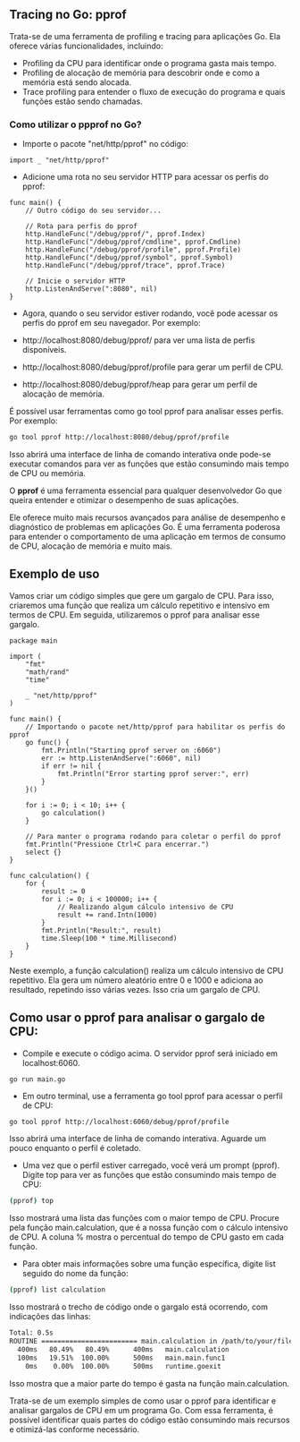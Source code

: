 ## Tracing no Go: pprof

Trata-se de uma ferramenta de profiling e tracing para aplicações Go. Ela oferece várias funcionalidades, incluindo:

- Profiling da CPU para identificar onde o programa gasta mais tempo.
- Profiling de alocação de memória para descobrir onde e como a memória está sendo alocada.
- Trace profiling para entender o fluxo de execução do programa e quais funções estão sendo chamadas.

### Como utilizar o ppprof no Go?

- Importe o pacote "net/http/pprof" no código:

```golang
import _ "net/http/pprof"
```

- Adicione uma rota no seu servidor HTTP para acessar os perfis do pprof:

```golang
func main() {
    // Outro código do seu servidor...

    // Rota para perfis do pprof
    http.HandleFunc("/debug/pprof/", pprof.Index)
    http.HandleFunc("/debug/pprof/cmdline", pprof.Cmdline)
    http.HandleFunc("/debug/pprof/profile", pprof.Profile)
    http.HandleFunc("/debug/pprof/symbol", pprof.Symbol)
    http.HandleFunc("/debug/pprof/trace", pprof.Trace)

    // Inicie o servidor HTTP
    http.ListenAndServe(":8080", nil)
}
```

- Agora, quando o seu servidor estiver rodando, você pode acessar os perfis do pprof em seu navegador. Por exemplo:

- http://localhost:8080/debug/pprof/ para ver uma lista de perfis disponíveis.
- http://localhost:8080/debug/pprof/profile para gerar um perfil de CPU.
- http://localhost:8080/debug/pprof/heap para gerar um perfil de alocação de memória.

É possível usar ferramentas como go tool pprof para analisar esses perfis. Por exemplo:

```sh
go tool pprof http://localhost:8080/debug/pprof/profile
```

Isso abrirá uma interface de linha de comando interativa onde pode-se executar comandos para ver as funções que estão consumindo mais tempo de CPU ou memória.

O **pprof** é uma ferramenta essencial para qualquer desenvolvedor Go que queira entender e otimizar o desempenho de suas aplicações. 

Ele oferece muito mais recursos avançados para análise de desempenho e diagnóstico de problemas em aplicações Go. É uma ferramenta poderosa para entender o comportamento de uma aplicação em termos de consumo de CPU, alocação de memória e muito mais.

## Exemplo de uso

Vamos criar um código simples que gere um gargalo de CPU. Para isso, criaremos uma função que realiza um cálculo repetitivo e intensivo em termos de CPU. Em seguida, utilizaremos o pprof para analisar esse gargalo.

```golang
package main

import (
	"fmt"
	"math/rand"
	"time"

	_ "net/http/pprof"
)

func main() {
	// Importando o pacote net/http/pprof para habilitar os perfis do pprof
	go func() {
		fmt.Println("Starting pprof server on :6060")
		err := http.ListenAndServe(":6060", nil)
		if err != nil {
			fmt.Println("Error starting pprof server:", err)
		}
	}()

	for i := 0; i < 10; i++ {
		go calculation()
	}

	// Para manter o programa rodando para coletar o perfil do pprof
	fmt.Println("Pressione Ctrl+C para encerrar.")
	select {}
}

func calculation() {
	for {
		result := 0
		for i := 0; i < 100000; i++ {
			// Realizando algum cálculo intensivo de CPU
			result += rand.Intn(1000)
		}
		fmt.Println("Result:", result)
		time.Sleep(100 * time.Millisecond)
	}
}
```

Neste exemplo, a função calculation() realiza um cálculo intensivo de CPU repetitivo. Ela gera um número aleatório entre 0 e 1000 e adiciona ao resultado, repetindo isso várias vezes. Isso cria um gargalo de CPU.

## Como usar o pprof para analisar o gargalo de CPU:

- Compile e execute o código acima. O servidor pprof será iniciado em localhost:6060.

```golang
go run main.go
```

- Em outro terminal, use a ferramenta go tool pprof para acessar o perfil de CPU:

```bash
go tool pprof http://localhost:6060/debug/pprof/profile
```

Isso abrirá uma interface de linha de comando interativa. Aguarde um pouco enquanto o perfil é coletado.

- Uma vez que o perfil estiver carregado, você verá um prompt (pprof). Digite top para ver as funções que estão consumindo mais tempo de CPU:

```bash
(pprof) top
```

Isso mostrará uma lista das funções com o maior tempo de CPU. Procure pela função main.calculation, que é a nossa função com o cálculo intensivo de CPU. A coluna % mostra o percentual do tempo de CPU gasto em cada função.

- Para obter mais informações sobre uma função específica, digite list seguido do nome da função:

```bash
(pprof) list calculation
```

Isso mostrará o trecho de código onde o gargalo está ocorrendo, com indicações das linhas:

```bash
Total: 0.5s
ROUTINE ======================== main.calculation in /path/to/your/file/main.go
  400ms   80.49%   80.49%      400ms   main.calculation
  100ms   19.51%  100.00%      500ms   main.main.func1
    0ms    0.00%  100.00%      500ms   runtime.goexit
```

Isso mostra que a maior parte do tempo é gasta na função main.calculation.

Trata-se de um exemplo simples de como usar o pprof para identificar e analisar gargalos de CPU em um programa Go. Com essa ferramenta, é possível identificar quais partes do código estão consumindo mais recursos e otimizá-las conforme necessário.